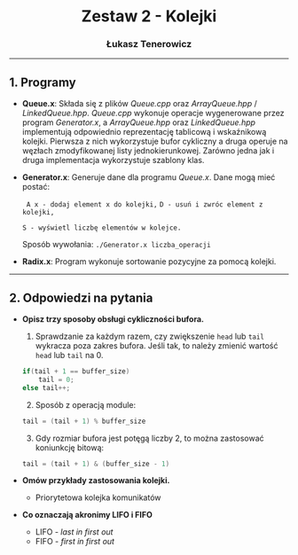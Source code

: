 <div align = "center"> <h1>
    Zestaw 2 - Kolejki
    </h1> </div> 

<div align = center> <h3>
    Łukasz Tenerowicz
    </h3> </div>

---

## 1. Programy

- **Queue.x**: Składa się z plików _Queue.cpp_ oraz _ArrayQueue.hpp_ / _LinkedQueue.hpp_. _Queue.cpp_ wykonuje operacje wygenerowane przez program _Generator.x_, a _ArrayQueue.hpp_ oraz _LinkedQueue.hpp_ implementują odpowiednio reprezentację tablicową i wskaźnikową kolejki. Pierwsza z nich wykorzystuje bufor cykliczny a druga operuje na węzłach zmodyfikowanej listy jednokierunkowej. Zarówno jedna jak i druga implementacja wykorzystuje szablony klas.

- **Generator.x**: Generuje dane dla programu _Queue.x_. Dane mogą mieć postać:

  ` A x - dodaj element x do kolejki,` 
  `D - usuń i zwróc element z kolejki,`

  `S - wyświetl liczbę elementów w kolejce.` 

  Sposób wywołania:
  `./Generator.x liczba_operacji`

- **Radix.x**: Program wykonuje sortowanie pozycyjne za pomocą kolejki.

---

## 2. Odpowiedzi na pytania

- **Opisz trzy sposoby obsługi cykliczności bufora.**

  1) Sprawdzanie za każdym razem, czy zwiększenie `head` lub `tail` wykracza poza zakres bufora. Jeśli tak, to należy zmienić wartość `head` lub `tail` na 0.

  ```c++
  if(tail + 1 == buffer_size)
      tail = 0;
  else tail++;
  ```

  

  2) Sposób z operacją module:

  ```c++
  tail = (tail + 1) % buffer_size
  ```

  

  3) Gdy rozmiar bufora jest potęgą liczby 2, to można zastosować koniunkcję bitową:

  ```c++
  tail = (tail + 1) & (buffer_size - 1)
  ```

  

- **Omów przykłady zastosowania kolejki.**
  - Priorytetowa kolejka komunikatów



- **Co oznaczają akronimy LIFO i FIFO**
  - LIFO - _last in first out_
  - FIFO - _first in first out_